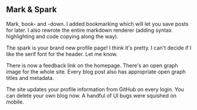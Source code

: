 ## Mark & Spark

Mark, book- and -down. I added bookmarking which will let you save posts for later.
I also rewrote the entire markdown renderer (adding syntax highlighting and code
copying along the way).

The spark is your brand new profile page! I think it's pretty. I can't decide if I like
the serif font for the header. Let me know.

There is now a feedback link on the homepage. There's an open graph image for the whole site.
Every blog post also has appropriate open graph titles and metadata.

The site updates your profile information from GitHub on every login. You can delete your
own blog now. A handful of UI bugs were squished on mobile.
